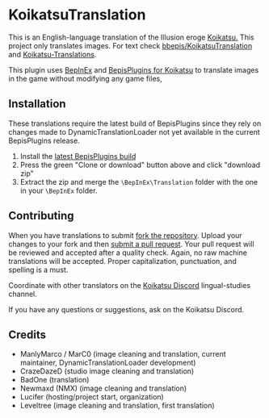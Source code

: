 # KoikatsuTranslation

This is an English-language translation of the Illusion eroge [Koikatsu.](http://illusion.jp/preview/koikatu/) This project only translates images. For text check [bbepis/KoikatsuTranslation](https://github.com/bbepis/KoikatsuTranslation) and [Koikatsu-Translations](https://github.com/DeathWeasel1337/Koikatsu-Translations).

This plugin uses [BepInEx](https://github.com/BepInEx/BepInEx) and [BepisPlugins for Koikatsu](https://github.com/bbepis/BepisPlugins) to translate images in the game without modifying any game files,

## Installation
These translations require the latest build of BepisPlugins since they rely on changes made to DynamicTranslationLoader not yet available in the current BepisPlugins release.

1. Install the [latest BepisPlugins build](http://bepisbuilds.dyn.mk/bepis_plugins)  
2. Press the green "Clone or download" button above and click "download zip"  
3. Extract the zip and merge the `\BepInEx\Translation` folder with the one in your `\BepInEx` folder.  

## Contributing
When you have translations to submit [fork the repository](https://help.github.com/articles/fork-a-repo/). Upload your changes to your fork and then [submit a pull request](https://help.github.com/articles/about-pull-requests/). Your pull request will be reviewed and accepted after a quality check. Again, no raw machine translations will be accepted. Proper capitalization, punctuation, and spelling is a must.  

Coordinate with other translators on the [Koikatsu Discord](https://discord.gg/urDt8CK) lingual-studies channel.

If you have any questions or suggestions, ask on the Koikatsu Discord.

## Credits
- ManlyMarco / MarC0 (image cleaning and translation, current maintainer, DynamicTranslationLoader development)
- CrazeDazeD (studio image cleaning and translation)
- BadOne (translation)
- Newmaxd (NMX) (image cleaning and translation)
- Lucifer (hosting/project start, organization)
- Leveltree (image cleaning and translation, first translation)
